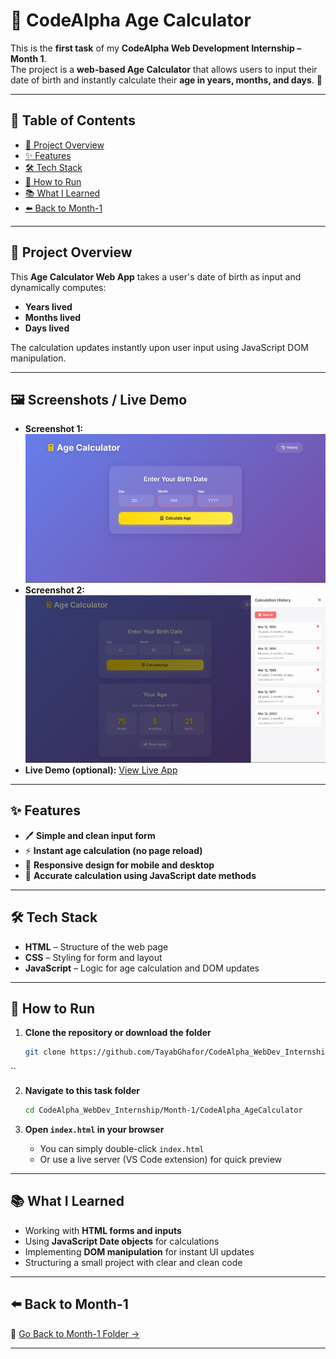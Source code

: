 
# 🧮 CodeAlpha Age Calculator

This is the **first task** of my **CodeAlpha Web Development Internship – Month 1**.  
The project is a **web-based Age Calculator** that allows users to input their date of birth and instantly calculate their **age in years, months, and days**. 🎯

---

## 📌 Table of Contents

- [📖 Project Overview](#-project-overview)
- [✨ Features](#-features)
- [🛠 Tech Stack](#-tech-stack)
- [🚀 How to Run](#-how-to-run)
- [📚 What I Learned](#-what-i-learned)
- [⬅️ Back to Month-1](#️-back-to-month-1)

---

## 📖 Project Overview

This **Age Calculator Web App** takes a user's date of birth as input and dynamically computes:
- **Years lived**
- **Months lived**
- **Days lived**

The calculation updates instantly upon user input using JavaScript DOM manipulation.

---
## 🖼️ Screenshots / Live Demo

* **Screenshot 1:** ![Screenshot 1](images/screenshot1.png)
* **Screenshot 2:** ![Screenshot 2](images/screenshot2.png)
* **Live Demo (optional):** [View Live App](https://code-alpha-web-dev-intership-ozdc.vercel.app/)

---
## ✨ Features

- 🖊️ **Simple and clean input form**  
- ⚡ **Instant age calculation (no page reload)**  
- 🎨 **Responsive design for mobile and desktop**  
- 🧮 **Accurate calculation using JavaScript date methods**  

---

## 🛠 Tech Stack

- **HTML** – Structure of the web page  
- **CSS** – Styling for form and layout  
- **JavaScript** – Logic for age calculation and DOM updates  

---

## 🚀 How to Run

1. **Clone the repository or download the folder**  
   ```bash
   git clone https://github.com/TayabGhafor/CodeAlpha_WebDev_Internship.git
``

2. **Navigate to this task folder**

   ```bash
   cd CodeAlpha_WebDev_Internship/Month-1/CodeAlpha_AgeCalculator
   ```
3. **Open `index.html` in your browser**

   * You can simply double-click `index.html`
   * Or use a live server (VS Code extension) for quick preview

---

## 📚 What I Learned

* Working with **HTML forms and inputs**
* Using **JavaScript Date objects** for calculations
* Implementing **DOM manipulation** for instant UI updates
* Structuring a small project with clear and clean code

---

## ⬅️ Back to Month-1

🔗 [Go Back to Month-1 Folder →](../)

---

